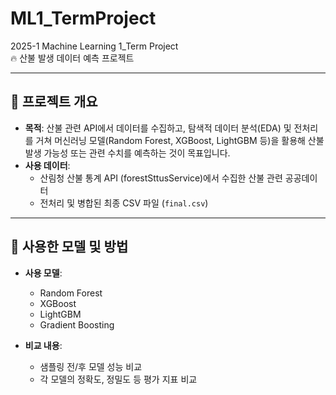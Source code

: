 # ML1_TermProject

2025-1 Machine Learning 1_Term Project  
🔥 산불 발생 데이터 예측 프로젝트

---

## 📌 프로젝트 개요

- **목적**: 산불 관련 API에서 데이터를 수집하고, 탐색적 데이터 분석(EDA) 및 전처리를 거쳐 머신러닝 모델(Random Forest, XGBoost, LightGBM 등)을 활용해 산불 발생 가능성 또는 관련 수치를 예측하는 것이 목표입니다.  
- **사용 데이터**:  
  - 산림청 산불 통계 API (forestSttusService)에서 수집한 산불 관련 공공데이터  
  - 전처리 및 병합된 최종 CSV 파일 (`final.csv`)

---

## 🤖 사용한 모델 및 방법

- **사용 모델**:
  - Random Forest
  - XGBoost
  - LightGBM
  - Gradient Boosting

- **비교 내용**:
  - 샘플링 전/후 모델 성능 비교
  - 각 모델의 정확도, 정밀도 등 평가 지표 비교
